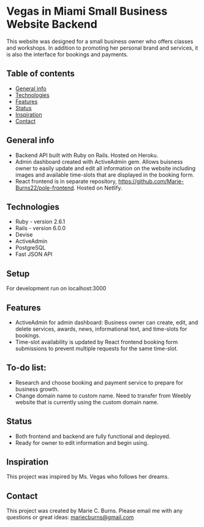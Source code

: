 # Vegas in Miami Small Business Website Backend

This website was designed for a small business owner who offers classes and workshops. In addition to promoting her personal brand and services, it is also the interface for bookings and payments.



## Table of contents
* [General info](#general-info)
* [Technologies](#technologies)
* [Features](#features)
* [Status](#status)
* [Inspiration](#inspiration)
* [Contact](#contact)

## General info

* Backend API built with Ruby on Rails. Hosted on Heroku.
* Admin dashboard created with ActiveAdmin gem. Allows buisness owner to easily update and edit all information on the website including images and available time-slots that are displayed in the booking form.
* React frontend is in separate repository, https://github.com/Marie-Burns22/pole-frontend. Hosted on Netlify. 

## Technologies
* Ruby - version 2.6.1
* Rails - version 6.0.0
* Devise
* ActiveAdmin
* PostgreSQL
* Fast JSON API

## Setup
For development run on localhost:3000


## Features
* ActiveAdmin for admin dashboard: Business owner can create, edit, and delete services, awards, news, informational text, and time-slots for bookings.
* Time-slot availability is updated by React frontend booking form submissions to prevent multiple requests for the same time-slot.

## To-do list:
* Research and choose booking and payment service to prepare for business growth.
* Change domain name to custom name.  Need to transfer from Weebly website that is currently using the custom domain name.

## Status
* Both frontend and backend are fully functional and deployed. 
* Ready for owner to edit information and begin using.

## Inspiration
This project was inspired by Ms. Vegas who follows her dreams.

## Contact
This project was created by Marie C. Burns. Please email me with any questions or great ideas: mariecburns@gmail.com
